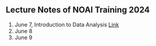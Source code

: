 ## Lecture Notes of NOAI Training 2024

1. June 7, Introduction to Data Analysis [Link](./june-7)
2. June 8
3. June 9